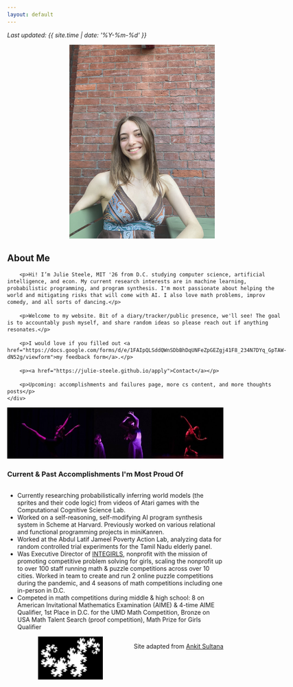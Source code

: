 ```yaml
---
layout: default
---
```


<style>
    @media screen and (max-width: 768px) {
        .about-container {
            flex-direction: column;
        }

        .about-image, .about-text {
            width: 100%;
            text-align: center;
        }

         .about-image img {
            display: block;
            max-width: 35%; /* Adjust this value as needed */
            height: auto;
            margin-left: auto;
            margin-right: auto;
        }

        .about-text {
            padding: 0 10px; /* Adds padding around the text */
        }
    }
</style>


_Last updated: {{ site.time | date: '%Y-%m-%d' }}_

<div class="about-container" style="display: flex; flex-wrap: wrap; align-items: flex-start;">
    <div class="about-image" style="flex: 1; text-align: right; padding-right: 20px;">
        <img src="JuliePhotoBrick.jpg" alt="Profile Image" style="max-width: 70%; height: auto;" />
    </div>
    <div class="about-text" style="flex: 3;">
        <h2>About Me</h2>

        <p>Hi! I’m Julie Steele, MIT '26 from D.C. studying computer science, artificial intelligence, and econ. My current research interests are in machine learning, probabilistic programming, and program synthesis. I'm most passionate about helping the world and mitigating risks that will come with AI. I also love math problems, improv comedy, and all sorts of dancing.</p>

        <p>Welcome to my website. Bit of a diary/tracker/public presence, we'll see! The goal is to accountably push myself, and share random ideas so please reach out if anything resonates.</p>

        <p>I would love if you filled out <a href="https://docs.google.com/forms/d/e/1FAIpQLSddQWnSDbBhDqUNFeZpGEZgj41F8_234N7DYq_GpTAW-dN52g/viewform">my feedback form</a>.</p>

        <p><a href="https://julie-steele.github.io/apply">Contact</a></p>

        <p>Upcoming: accomplishments and failures page, more cs content, and more thoughts posts</p>
    </div>
    
</div>

<div style="text-align: center;">
    <img src="ShortDC.jpg" alt="Dance Collage" style="max-width: 100%; height: auto;" />
    

</div>

### Current & Past Accomplishments I'm Most Proud Of
- Currently researching probabilistically inferring world models (the sprites and their code logic) from videos of Atari games with the Computational Cognitive Science Lab. 
- Worked on a self-reasoning, self-modifying AI program synthesis system in Scheme at Harvard. Previously worked on various relational and functional programming projects in miniKanren. 
- Worked at the Abdul Latif Jameel Poverty Action Lab, analyzing data for random controlled trial experiments for the Tamil Nadu elderly panel. 
- Was Executive Director of [INTEGIRLS](www.integirls.org), nonprofit with the mission of promoting competitive problem solving for girls, scaling the nonprofit up to over 100 staff running math & puzzle competitions across over 10 cities. Worked in team to create and run 2 online puzzle competitions during the pandemic, and 4 seasons of math competitions including one in-person in D.C. 
- Competed in math competitions during middle & high school: 8 on American Invitational Mathematics Examination (AIME) & 4-time AIME Qualifier, 1st Place in D.C. for the UMD
Math Competition, Bronze on USA Math Talent Search (proof competition), Math Prize for Girls Qualifier

<img src="dragoncurve.webp" alt="Dragon" style="display: block; max-width: 30%; max-height: 50%; margin-left: auto; margin-right: auto;" />

Site adapted from [Ankit Sultana](https://github.com/ankitsultana)